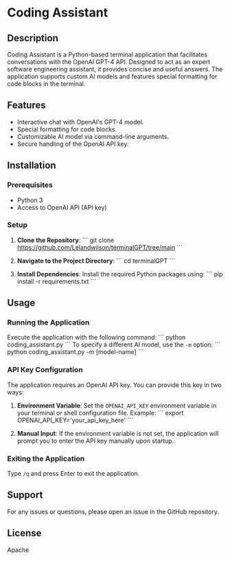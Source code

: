 
# Coding Assistant

## Description

Coding Assistant is a Python-based terminal application that facilitates conversations with the OpenAI GPT-4 API. Designed to act as an expert software engineering assistant, it provides concise and useful answers. The application supports custom AI models and features special formatting for code blocks in the terminal.

## Features

- Interactive chat with OpenAI's GPT-4 model.
- Special formatting for code blocks.
- Customizable AI model via command-line arguments.
- Secure handling of the OpenAI API key.

## Installation

### Prerequisites

- Python 3
- Access to OpenAI API (API key)

### Setup

1. **Clone the Repository**:
   \```
   git clone https://github.com/Lelandwilson/terminalGPT/tree/main
   \```
   
2. **Navigate to the Project Directory**:
   \```
   cd terminalGPT
   \```
   
3. **Install Dependencies**:
   Install the required Python packages using:
   \```
   pip install -r requirements.txt
   \```

## Usage

### Running the Application

Execute the application with the following command:
\```
python coding_assistant.py
\```
To specify a different AI model, use the `-m` option:
\```
python coding_assistant.py -m [model-name]
\```

### API Key Configuration

The application requires an OpenAI API key. You can provide this key in two ways:

1. **Environment Variable**:
   Set the `OPENAI_API_KEY` environment variable in your terminal or shell configuration file. Example:
   \```
   export OPENAI_API_KEY='your_api_key_here'
   \```

2. **Manual Input**:
   If the environment variable is not set, the application will prompt you to enter the API key manually upon startup.

### Exiting the Application

Type `/q` and press Enter to exit the application.

## Support

For any issues or questions, please open an issue in the GitHub repository.

## License

Apache
